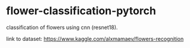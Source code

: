 # flower-classification-pytorch

classification of flowers using cnn (resnet18).

link to dataset: https://www.kaggle.com/alxmamaev/flowers-recognition
